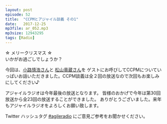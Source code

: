 ```yaml
---
layout: post
episode: 52
title:  "CCPMとアジャイル談義 その1"
date:   2017-12-25
mp3file: ar_052.mp3
mp3size: 12943295
tags: [Radio]
---
```


☆ メリークリスマス ☆  
いかがお過ごしでしょうか？

今回は、[小路慎浩さん](https://www.facebook.com/michonpu.mitsuhiro)と
[松山竜蔵さん](https://www.facebook.com/matsuyama.ryuzo)を
ゲストにお呼びしてCCPMについていっぱいお話いただきました。CCPM談義は全２回の放送なので次回もお楽しみにしてください♪

アジャイルラジオは今年最後の放送となります。
皆様のおかげで今年は第30回放送から全23回の放送することができました。
ありがとうございました。来年もアジャイルラジオをよろしくお願い致します。

Twitter ハッシュタグ [#agileradio](https://twitter.com/intent/tweet?hashtags=agileradio) にご意見ご参考をお聞かせください。

